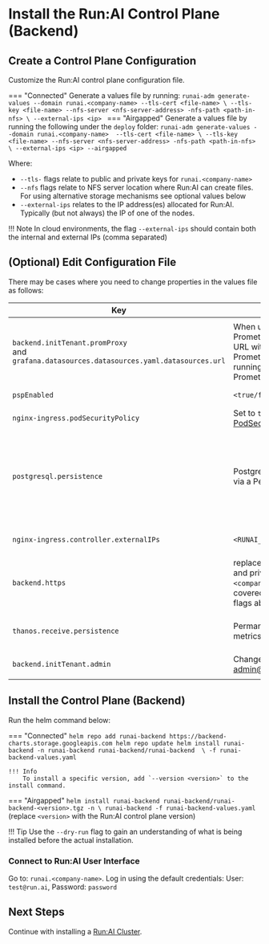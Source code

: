 
# Install the Run:AI Control Plane (Backend) 

## Create a Control Plane Configuration

Customize the Run:AI control plane configuration file.

=== "Connected"
    Generate a values file by running:
    ```
    runai-adm generate-values --domain runai.<company-name> --tls-cert <file-name> \
        --tls-key <file-name> --nfs-server <nfs-server-address> -nfs-path <path-in-nfs> \
        --external-ips <ip> 
    ```
=== "Airgapped"
    Generate a values file by running the following under the `deploy` folder:
    ```
    runai-adm generate-values --domain runai.<company-name>  --tls-cert <file-name> \
        --tls-key <file-name> --nfs-server <nfs-server-address> -nfs-path <path-in-nfs> \
        --external-ips <ip> --airgapped
    ```

Where:

* `--tls-` flags relate to public and private keys for `runai.<company-name>`
* `--nfs` flags relate to NFS server location where Run:AI can create files. For using alternative storage mechanisms see optional values below 
* `--external-ips` relates to the IP address(es) allocated for Run:AI. Typically (but not always) the IP of one of the nodes. 

!!! Note
    In cloud environments, the flag `--external-ips` should contain both the internal and external IPs (comma separated)



## (Optional) Edit Configuration File

There may be cases where you need to change properties in the values file as follows:

|  Key     |   Change   | Description |
|----------|----------|-------------| 
||||
| `backend.initTenant.promProxy` <br> and <br> `grafana.datasources.datasources.yaml.datasources.url` | When using an existing Promethues service, replace this URL with the URL of the existing Prometheus service (obtain by running `kubectl get svc` on the Prometheus namespace) | Internal URL to Promethues server |
| `pspEnabled` | `<true/false>` | Set to `true` if using [PodSecurityPolicy](https://kubernetes.io/docs/concepts/policy/pod-security-policy/){target=_blank} | 
| `nginx-ingress.podSecurityPolicy` |  Set to `true` if using [PodSecurityPolicy](https://kubernetes.io/docs/concepts/policy/pod-security-policy/){target=_blank} |
| `postgresql.persistence` | PostgreSQL permanent storage via a Persistent Volume.  | You can either use `storageClassName` to create a PV automatically or set `nfs.server` and `nfs.path` to provide the network file storage for the PV. The folder in the path should be pre-created and have full access rights. This key is now covered under the runai-adm flags above |
| `nginx-ingress.controller.externalIPs` | `<RUNAI_IP_ADDRESS>` | IP address allocated for Run:AI. This key is now covered under the runai-adm flags above  |
| `backend.https` | replace `key` and `crt` with public and private keys for `runai.<company-name>`. This key is now covered under the runai-adm flags above|
| `thanos.receive.persistence` | Permanent storage for Run:AI metrics | See Postgresql persistence above. Can use the same location. This key is now covered under the runai-adm flags above |
| `backend.initTenant.admin` | Change password for admin@run.ai | This user is the master Control Plane administrator | 
|<img width=1300/>|||



## Install the Control Plane (Backend)

Run the helm command below:


=== "Connected"
    ```
    helm repo add runai-backend https://backend-charts.storage.googleapis.com
    helm repo update
    helm install runai-backend -n runai-backend runai-backend/runai-backend  \
        -f runai-backend-values.yaml
    ```

    !!! Info
        To install a specific version, add `--version <version>` to the install command.

=== "Airgapped"
    ```
    helm install runai-backend runai-backend/runai-backend-<version>.tgz -n \
        runai-backend -f runai-backend-values.yaml 
    ```
    (replace `<version>` with the Run:AI control plane version)

!!! Tip
    Use the  `--dry-run` flag to gain an understanding of what is being installed before the actual installation. 

### Connect to Run:AI User Interface

Go to: `runai.<company-name>`. Log in using the default credentials: User: `test@run.ai`, Password: `password`
<!-- 
### (Optional) LDAP Configuration

Follow the [LDAP Integration](ldap-integration.md) instructions. -->

## Next Steps

Continue with installing a [Run:AI Cluster](cluster.md).

